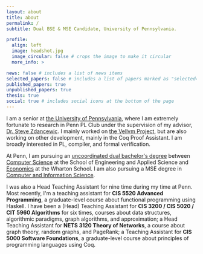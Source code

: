 ```yaml
---
layout: about
title: about
permalink: /
subtitle: Dual BSE & MSE Candidate, University of Pennsylvania.

profile:
  align: left
  image: headshot.jpg
  image_circular: false # crops the image to make it circular
  more_info: >

news: false # includes a list of news items
selected_papers: false # includes a list of papers marked as "selected={true}"
published_papers: true
unpublished_papers: true
thesis: true
social: true # includes social icons at the bottom of the page
---
```



I am a senior at [the University of Pennsylvania](https://www.upenn.edu/), where I am extremely fortunate to research in Penn PL Club under the supervision of my advisor, [Dr. Steve Zdancewic](https://www.cis.upenn.edu/~stevez/). I mainly worked on [the Vellvm Project](https://github.com/vellvm/vellvm), but are also working on other development, mainly in the Coq Proof Assistant. I am broadly interested in PL, compiler, and formal verification.

At Penn, I am pursuing an [uncoordinated dual bachelor's degree](https://undergrad-inside.wharton.upenn.edu/dual-degree-wharton/) between [Computer Science](https://www.cis.upenn.edu/) at the School of Engineering and Applied Science and [Economics](https://undergrad.wharton.upenn.edu/) at the Wharton School. I am also pursuing a MSE degree in [Computer and Information Science](https://www.cis.upenn.edu/graduate/program-offerings/mse-in-cis/).

I was also a Head Teaching Assistant for nine time during my time at Penn. Most recently, I'm a teaching assistant for **CIS 5520 Advanced Programming**, a graduate-level course about functional programming using Haskell. I have been a (Head) Teaching Assistant for **CIS 3200 / CIS 5020 / CIT 5960 Algorithms** for six times, courses about data structures, algorithmic paradigms, graph algorithms, and approximation; a Head Teaching Assistant for **NETS 3120 Theory of Networks**, a course about graph theory, random graphs, and PageRank; a Teaching Assistant for **CIS 5000 Software Foundations**, a graduate-level course about principles of programming languages using Coq.
